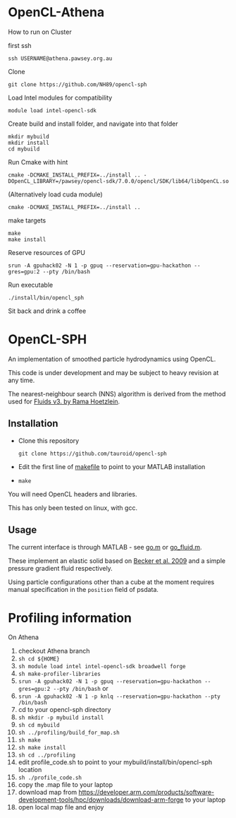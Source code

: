 OpenCL-Athena
==========
How to run on Cluster

first ssh
  ```shell
  ssh USERNAME@athena.pawsey.org.au

  ```
  
Clone   
   ```shell
  git clone https://github.com/NH89/opencl-sph
  ```
  
Load Intel modules for compatibility
  ```shell
  module load intel-opencl-sdk 
  ```
  
Create build and install folder, and navigate into that folder
   ```shell
  mkdir mybuild
  mkdir install
  cd mybuild
  ```

Run Cmake with hint
   ```shell
  cmake -DCMAKE_INSTALL_PREFIX=../install .. -DOpenCL_LIBRARY=/pawsey/opencl-sdk/7.0.0/opencl/SDK/lib64/libOpenCL.so
  ```
(Alternatively load cuda module)
   ```shell
  cmake -DCMAKE_INSTALL_PREFIX=../install .. 
  ```
make targets
  ```shell
  make
  make install 
  ```
Reserve resources of GPU
```shell
srun -A gpuhack02 -N 1 -p gpuq --reservation=gpu-hackathon --gres=gpu:2 --pty /bin/bash
```
Run executable
  ```shell
  ./install/bin/opencl_sph
  ```

Sit back and drink a coffee


OpenCL-SPH
==========

An implementation of smoothed particle hydrodynamics using OpenCL.

This code is under development and may be subject to heavy revision at any time.

The nearest-neighbour search (NNS) algorithm is derived from the method used for [Fluids v3. by Rama Hoetzlein](https://github.com/rchoetzlein/fluids3).

Installation
------------

* Clone this repository

  ```shell
  git clone https://github.com/tauroid/opencl-sph
  ```

* Edit the first line of [makefile](makefile) to point to your MATLAB installation

* `make`

You will need OpenCL headers and libraries.

This has only been tested on linux, with gcc.

Usage
-----

The current interface is through MATLAB - see [go.m](go.m) or [go_fluid.m](go_fluid.m).

These implement an elastic solid based on [Becker et al. 2009](http://cg.informatik.uni-freiburg.de/publications/2009_NP_corotatedSPH.pdf) and a simple pressure gradient fluid respectively.

Using particle configurations other than a cube at the moment requires manual specification in the `position` field of psdata.

Profiling information
==========

On Athena

1. checkout Athena branch
1. ```sh cd ${HOME}```
1. ```sh module load intel intel-opencl-sdk broadwell forge```
1. ```sh make-profiler-libraries```
  1. ```srun -A gpuhack02 -N 1 -p gpuq --reservation=gpu-hackathon --gres=gpu:2 --pty /bin/bash```
  or
  1. ```srun -A gpuhack02 -N 1 -p knlq --reservation=gpu-hackathon --pty /bin/bash```
1. cd to your opencl-sph directory
1. ```sh mkdir -p mybuild install```
1. ```sh cd mybuild```
1. ```sh ../profiling/build_for_map.sh```
1. ```sh make```
1. ```sh make install```
1. ```sh cd ../profiling```
1. edit profile_code.sh to point to your mybuild/install/bin/opencl-sph location
1. ```sh ./profile_code.sh```
1. copy the .map file to your laptop
1. download map from https://developer.arm.com/products/software-development-tools/hpc/downloads/download-arm-forge to your laptop
1. open local map file and enjoy

